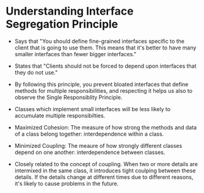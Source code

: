# Understanding Interface Segregation Principle

- Says that "You should define fine-grained interfaces specific to the client that is going to use them. This means that it's better to have many smaller interfaces than fewer bigger interfaces."

- States that "Clients should not be forced to depend upon interfaces that they do not use."
- By following this principle, you prevent bloated interfaces that define methods for multiple responsibilities, and respecting it helps us also to observe the Single Responsiblity Principle.

- Classes which implement small interfaces will be less likely to accumulate multiple responsibilties.

- Maximized Cohesion: The measure of how strong the methods and data of a class belong together: interdependence within a class.

- Minimized Coupling: The meaure of how strongly different classes depend on one another: interdependence between classes.

- Closely related to the concept of coupling. When two or more details are intermixed in the same class, it introduces tight coulping between these details. If the details change at different times due to different reasons, it's likely to cause problems in the future.
